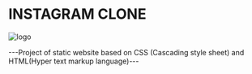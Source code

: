 # INSTAGRAM CLONE
![logo](https://user-images.githubusercontent.com/114931638/209989717-241d5fb5-e362-4077-87bc-929e910f831f.png)

---Project of static website based on CSS (Cascading style sheet) and HTML(Hyper text markup language)---
